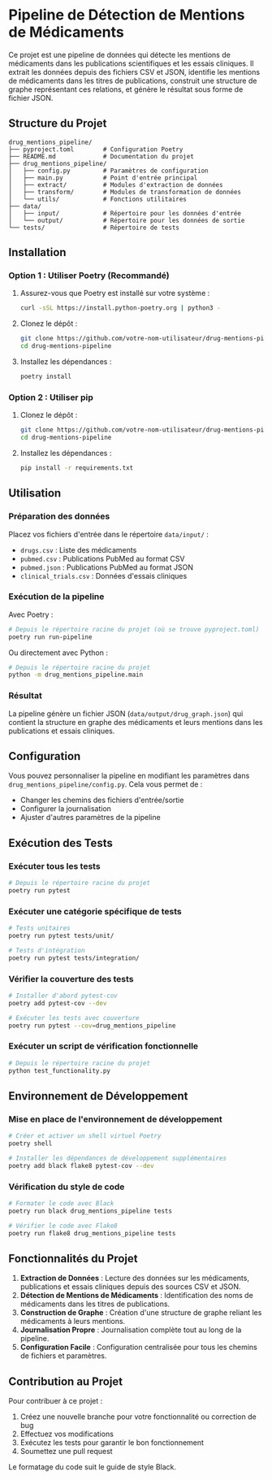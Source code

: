 # Pipeline de Détection de Mentions de Médicaments

Ce projet est une pipeline de données qui détecte les mentions de médicaments dans les publications scientifiques et les essais cliniques. Il extrait les données depuis des fichiers CSV et JSON, identifie les mentions de médicaments dans les titres de publications, construit une structure de graphe représentant ces relations, et génère le résultat sous forme de fichier JSON.

## Structure du Projet

```
drug_mentions_pipeline/
├── pyproject.toml        # Configuration Poetry
├── README.md             # Documentation du projet
├── drug_mentions_pipeline/
│   ├── config.py         # Paramètres de configuration
│   ├── main.py           # Point d'entrée principal
│   ├── extract/          # Modules d'extraction de données
│   ├── transform/        # Modules de transformation de données
│   └── utils/            # Fonctions utilitaires
├── data/
│   ├── input/            # Répertoire pour les données d'entrée
│   └── output/           # Répertoire pour les données de sortie
└── tests/                # Répertoire de tests
```

## Installation

### Option 1 : Utiliser Poetry (Recommandé)

1. Assurez-vous que Poetry est installé sur votre système :
   ```bash
   curl -sSL https://install.python-poetry.org | python3 -
   ```

2. Clonez le dépôt :
   ```bash
   git clone https://github.com/votre-nom-utilisateur/drug-mentions-pipeline.git
   cd drug-mentions-pipeline
   ```

3. Installez les dépendances :
   ```bash
   poetry install
   ```

### Option 2 : Utiliser pip

1. Clonez le dépôt :
   ```bash
   git clone https://github.com/votre-nom-utilisateur/drug-mentions-pipeline.git
   cd drug-mentions-pipeline
   ```

2. Installez les dépendances :
   ```bash
   pip install -r requirements.txt
   ```

## Utilisation

### Préparation des données

Placez vos fichiers d'entrée dans le répertoire `data/input/` :
- `drugs.csv` : Liste des médicaments
- `pubmed.csv` : Publications PubMed au format CSV
- `pubmed.json` : Publications PubMed au format JSON
- `clinical_trials.csv` : Données d'essais cliniques

### Exécution de la pipeline

Avec Poetry :
```bash
# Depuis le répertoire racine du projet (où se trouve pyproject.toml)
poetry run run-pipeline
```

Ou directement avec Python :
```bash
# Depuis le répertoire racine du projet
python -m drug_mentions_pipeline.main
```

### Résultat

La pipeline génère un fichier JSON (`data/output/drug_graph.json`) qui contient la structure en graphe des médicaments et leurs mentions dans les publications et essais cliniques.

## Configuration

Vous pouvez personnaliser la pipeline en modifiant les paramètres dans `drug_mentions_pipeline/config.py`. Cela vous permet de :
- Changer les chemins des fichiers d'entrée/sortie
- Configurer la journalisation
- Ajuster d'autres paramètres de la pipeline

## Exécution des Tests

### Exécuter tous les tests
```bash
# Depuis le répertoire racine du projet
poetry run pytest
```

### Exécuter une catégorie spécifique de tests
```bash
# Tests unitaires
poetry run pytest tests/unit/

# Tests d'intégration
poetry run pytest tests/integration/
```

### Vérifier la couverture des tests
```bash
# Installer d'abord pytest-cov
poetry add pytest-cov --dev

# Exécuter les tests avec couverture
poetry run pytest --cov=drug_mentions_pipeline
```

### Exécuter un script de vérification fonctionnelle
```bash
# Depuis le répertoire racine du projet
python test_functionality.py
```

## Environnement de Développement

### Mise en place de l'environnement de développement
```bash
# Créer et activer un shell virtuel Poetry
poetry shell

# Installer les dépendances de développement supplémentaires
poetry add black flake8 pytest-cov --dev
```

### Vérification du style de code
```bash
# Formater le code avec Black
poetry run black drug_mentions_pipeline tests

# Vérifier le code avec Flake8
poetry run flake8 drug_mentions_pipeline tests
```

## Fonctionnalités du Projet

1. **Extraction de Données** : Lecture des données sur les médicaments, publications et essais cliniques depuis des sources CSV et JSON.
2. **Détection de Mentions de Médicaments** : Identification des noms de médicaments dans les titres de publications.
3. **Construction de Graphe** : Création d'une structure de graphe reliant les médicaments à leurs mentions.
4. **Journalisation Propre** : Journalisation complète tout au long de la pipeline.
5. **Configuration Facile** : Configuration centralisée pour tous les chemins de fichiers et paramètres.

## Contribution au Projet

Pour contribuer à ce projet :

1. Créez une nouvelle branche pour votre fonctionnalité ou correction de bug
2. Effectuez vos modifications
3. Exécutez les tests pour garantir le bon fonctionnement
4. Soumettez une pull request

Le formatage du code suit le guide de style Black.
